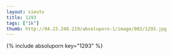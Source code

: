 ```yaml
--- 
layout: sieutv
title: 1293
tags: ["1k"]
thumb: http://94.23.248.219/absoluporn-1/image/002/1293.jpg
---
```

{% include absoluporn key="1293" %} 
